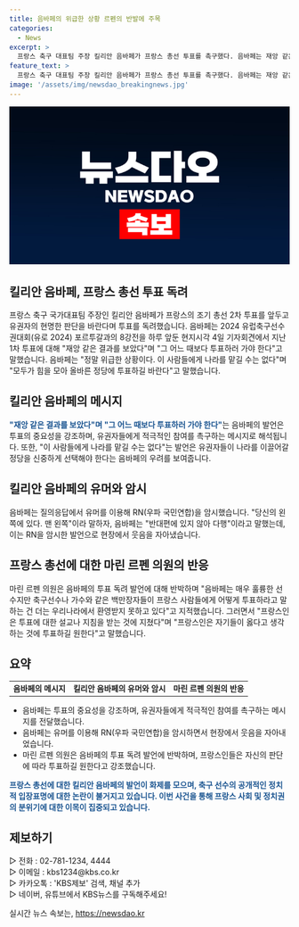 ```yaml
---
title: 음바페의 위급한 상황 르펜의 반발에 주목
categories:
  - News
excerpt: >
  프랑스 축구 대표팀 주장 킬리안 음바페가 프랑스 총선 투표를 촉구했다. 음바페는 재앙 같은 결과를 보았다며 유권자들에게 투표 참여를 호소했다. 특히 누구를 지칭하는지 직접 언급은 피했지만, 우파 국민연합, RN을 겨냥한 발언을 했다. 이에 RN의 마린 르펜 의원은 백만장자 축구선수의 지시는 우리나라에서 환영받지 못한다며 비판했다. 이에 대해 프랑스 매체 CNEWS TV에서는 우리는 프랑스를 존중하며 모든 사람의 투표를 존중해야 한다는 반응이 나왔다.
feature_text: >
  프랑스 축구 대표팀 주장 킬리안 음바페가 프랑스 총선 투표를 촉구했다. 음바페는 재앙 같은 결과를 보았다며 유권자들에게 투표 참여를 호소했다. 특히 누구를 지칭하는지 직접 언급은 피했지만, 우파 국민연합, RN을 겨냥한 발언을 했다. 이에 RN의 마린 르펜 의원은 백만장자 축구선수의 지시는 우리나라에서 환영받지 못한다며 비판했다. 이에 대해 프랑스 매체 CNEWS TV에서는 우리는 프랑스를 존중하며 모든 사람의 투표를 존중해야 한다는 반응이 나왔다.
image: '/assets/img/newsdao_breakingnews.jpg'
---
```


<p><img src="/assets/img/newsdao_breakingnews.jpg" alt="firstkoreanews 속보" /></p>

<h2 data-ke-size="size26">킬리안 음바페, 프랑스 총선 투표 독려</h2>

<p data-ke-size="size16">프랑스 축구 국가대표팀 주장인 킬리안 음바페가 프랑스의 조기 총선 2차 투표를 앞두고 유권자의 현명한 판단을 바란다며 투표를 독려했습니다. 음바페는 2024 유럽축구선수권대회(유로 2024) 포르투갈과의 8강전을 하루 앞둔 현지시각 4일 기자회견에서 지난 1차 투표에 대해 "재앙 같은 결과를 보았다"며 "그 어느 때보다 투표하러 가야 한다"고 말했습니다. 음바페는 "정말 위급한 상황이다. 이 사람들에게 나라를 맡길 수는 없다"며 "모두가 힘을 모아 올바른 정당에 투표하길 바란다"고 말했습니다.</p>

<h2 data-ke-size="size26">킬리안 음바페의 메시지</h2>

<p data-ke-size="size16"><b><span style="color: #1a5490;">"재앙 같은 결과를 보았다"며 "그 어느 때보다 투표하러 가야 한다"</span></b>는 음바페의 발언은 투표의 중요성을 강조하며, 유권자들에게 적극적인 참여를 촉구하는 메시지로 해석됩니다. 또한, "이 사람들에게 나라를 맡길 수는 없다"는 발언은 유권자들이 나라를 이끌어갈 정당을 신중하게 선택해야 한다는 음바페의 우려를 보여줍니다.</p>

<h2 data-ke-size="size26">킬리안 음바페의 유머와 암시</h2>

<p data-ke-size="size16">음바페는 질의응답에서 유머를 이용해 RN(우파 국민연합)을 암시했습니다. "당신의 왼쪽에 있다. 맨 왼쪽"이라 말하자, 음바페는 "반대편에 있지 않아 다행"이라고 말했는데, 이는 RN을 암시한 발언으로 현장에서 웃음을 자아냈습니다.</p>

<h2 data-ke-size="size26">프랑스 총선에 대한 마린 르펜 의원의 반응</h2>

<p data-ke-size="size16">마린 르펜 의원은 음바페의 투표 독려 발언에 대해 반박하며 "음바페는 매우 훌륭한 선수지만 축구선수나 가수와 같은 백만장자들이 프랑스 사람들에게 어떻게 투표하라고 말하는 건 더는 우리나라에서 환영받지 못하고 있다"고 지적했습니다. 그러면서 "프랑스인은 투표에 대한 설교나 지침을 받는 것에 지쳤다"며 "프랑스인은 자기들이 옳다고 생각하는 것에 투표하길 원한다"고 말했습니다.</p>

<h2 data-ke-size="size26">요약</h2>

<table>
    <tbody>
        <tr>
            <td style="text-align: center; height: 17px;"><b>음바페의 메시지</b></td>
            <td style="text-align: center; height: 17px;"><b>킬리안 음바페의 유머와 암시</b></td>
            <td style="text-align: center; height: 17px;"><b>마린 르펜 의원의 반응</b></td>
        </tr>
    </tbody>
</table>

<ul>
    <li>음바페는 투표의 중요성을 강조하며, 유권자들에게 적극적인 참여를 촉구하는 메시지를 전달했습니다.</li>
    <li>음바페는 유머를 이용해 RN(우파 국민연합)을 암시하면서 현장에서 웃음을 자아내었습니다.</li>
    <li>마린 르펜 의원은 음바페의 투표 독려 발언에 반박하며, 프랑스인들은 자신의 판단에 따라 투표하길 원한다고 강조했습니다.</li>
</ul>

<p data-ke-size="size16"><b><span style="color: #1a5490;">프랑스 총선에 대한 킬리안 음바페의 발언이 화제를 모으며, 축구 선수의 공개적인 정치적 입장표명에 대한 논란이 불거지고 있습니다. 이번 사건을 통해 프랑스 사회 및 정치권의 분위기에 대한 이목이 집중되고 있습니다.</span></b></p>

<h2 data-ke-size="size26">제보하기</h2>

<p data-ke-size="size16">▷ 전화 : 02-781-1234, 4444<br>▷ 이메일 : kbs1234@kbs.co.kr<br>▷ 카카오톡 : 'KBS제보' 검색, 채널 추가<br>▷ 네이버, 유튜브에서 KBS뉴스를 구독해주세요!</p>

<p data-ke-size="size16"></p>
실시간 뉴스 속보는, <a href="https://newsdao.kr" rel="dofollow">https://newsdao.kr</a>


